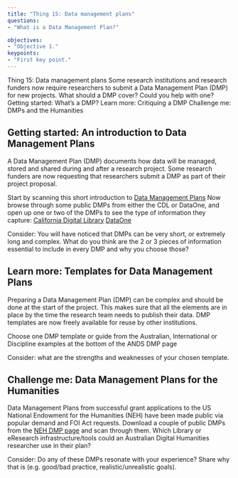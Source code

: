 ```yaml
---
title: "Thing 15: Data management plans"
questions:
- "What is a Data Management Plan?"

objectives:
- "Objective 1."
keypoints:
- "First key point."
---
```

Thing 15: Data management plans
Some research institutions and research funders now require researchers to submit a Data Management Plan (DMP) for new projects.  What should a DMP cover?  Could you help with one?
Getting started: What’s a DMP?
Learn more: Critiquing a DMP
Challenge me: DMPs and the Humanities

## Getting started: An introduction to Data Management Plans

A Data Management Plan (DMP) documents how data will be managed, stored and shared during and after a research project. Some research funders are now requesting that researchers submit a DMP as part of their project proposal.

Start by scanning this short introduction to [Data Management Plans](http://libraries.ucsd.edu/services/data-curation/data-management/data-management-plan.html)
Now browse through some public DMPs from either  the CDL or DataOne, and open up one or two of the DMPs to see the type of information they capture:
[California Digital Library](https://dmptool.org/public_dmps)
[DataOne](https://www.dataone.org/data-management-planning)

Consider: You will have noticed that DMPs can be very short, or extremely long and complex. What do you think are the 2 or 3 pieces of information essential to include in every DMP and why you choose those?

## Learn more: Templates for Data Management Plans

Preparing a Data Management Plan (DMP) can be complex and should be done at the start of the project. This makes sure that all the elements are in place by the time the research team needs to publish their data. DMP templates are now freely available for reuse by other institutions.

Choose one DMP template or guide from the Australian, International or Discipline examples at the bottom of the ANDS DMP page

Consider: what are the strengths and weaknesses of your chosen template.

## Challenge me: Data Management Plans for the Humanities

Data Management Plans from successful grant applications to the US National Endowment for the Humanities (NEH) have been made public via popular demand and FOI Act requests.
Download a couple of public DMPs from the [NEH DMP page](http://www.neh.gov/divisions/odh/grant-news/data-management-plans-successful-grant-applications-2011-2014-now-available) and scan through them.
Which Library or eResearch infrastructure/tools could an Australian Digital Humanities researcher use in their plan?

Consider: Do any of these DMPs resonate with your experience? Share why that is (e.g. good/bad practice, realistic/unrealistic goals).
